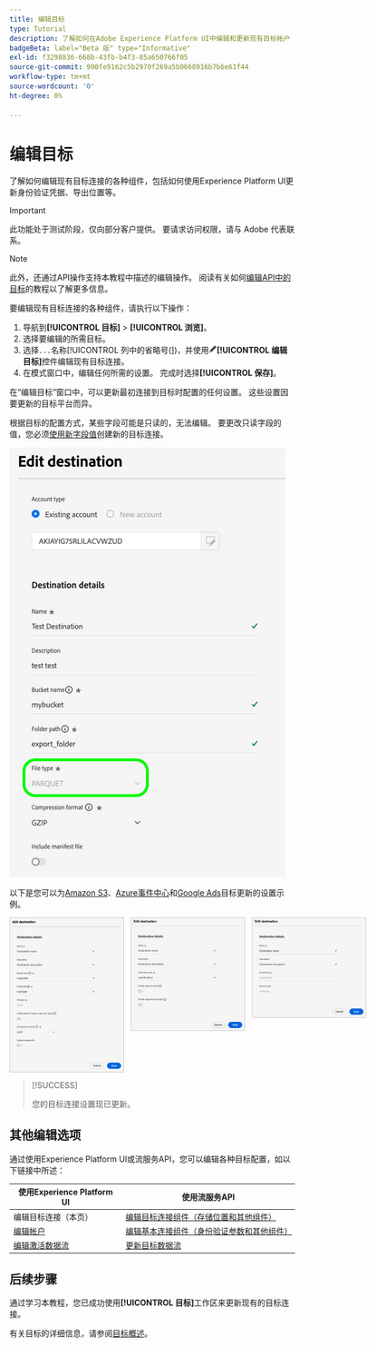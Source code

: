 ```yaml
---
title: 编辑目标
type: Tutorial
description: 了解如何在Adobe Experience Platform UI中编辑和更新现有目标帐户
badgeBeta: label="Beta 版" type="Informative"
exl-id: f3298836-668b-43fb-b4f3-85a650766f05
source-git-commit: 990fe9162c5b2970f269a5b0668916b7b6e61f44
workflow-type: tm+mt
source-wordcount: '0'
ht-degree: 0%

---
```


# 编辑目标

了解如何编辑现有目标连接的各种组件，包括如何使用Experience Platform UI更新身份验证凭据、导出位置等。

>[!IMPORTANT]
>
>此功能处于测试阶段，仅向部分客户提供。 要请求访问权限，请与 Adobe 代表联系。

>[!NOTE]
>
> 此外，还通过API操作支持本教程中描述的编辑操作。 阅读有关如何[编辑API中的目标](/help/destinations/api/edit-destination.md)的教程以了解更多信息。

要编辑现有目标连接的各种组件，请执行以下操作：

1. 导航到&#x200B;**[!UICONTROL 目标]** > **[!UICONTROL 浏览]**。
2. 选择要编辑的所需目标。
3. 选择`...`名称[!UICONTROL 列中的省略号(])，并使用![编辑目标控件](/help/images/icons/edit.png)**[!UICONTROL 编辑目标&#x200B;]**&#x200B;控件编辑现有目标连接。
4. 在模式窗口中，编辑任何所需的设置。 完成时选择&#x200B;**[!UICONTROL 保存]**。

在“编辑目标”窗口中，可以更新最初连接到目标时配置的任何设置。 这些设置因要更新的目标平台而异。

根据目标的配置方式，某些字段可能是只读的，无法编辑。 要更改只读字段的值，您必须[使用新字段值](../ui/connect-destination.md)创建新的目标连接。

![显示只读字段的屏幕截图。](../assets/ui/edit-destinations/read-only.png)

以下是您可以为[Amazon S3](../catalog/cloud-storage/amazon-s3.md)、[Azure事件中心](../catalog/cloud-storage/azure-event-hubs.md)和[Google Ads](../catalog/advertising/google-ads-destination.md)目标更新的设置示例。

<div style="display: flex; gap: 12px; justify-content: flex-start; align-items: flex-start;">
  <img class="modal-image" src="../assets/ui/edit-destinations/edit-amazon-s3-connection.png" alt="编辑Amazon S3目标的目标屏幕。" style="max-width: 200px; height: auto; border: 1px solid #ccc;">
  <img class="modal-image" src="../assets/ui/edit-destinations/edit-eventhubs-connection.png" alt="编辑Azure EventHubs目标的目标屏幕。" style="max-width: 200px; height: auto; border: 1px solid #ccc;">
  <img class="modal-image" src="../assets/ui/edit-destinations/edit-google-ads-connection.png" alt="编辑Google广告目标的目标屏幕。" style="max-width: 200px; height: auto; border: 1px solid #ccc;">
</div>

>[!SUCCESS]
>
>您的目标连接设置现已更新。

## 其他编辑选项

通过使用Experience Platform UI或流服务API，您可以编辑各种目标配置，如以下链接中所述：

| 使用Experience Platform UI | 使用流服务API |
|---------|----------|
| 编辑目标连接（本页） | [编辑目标连接组件（存储位置和其他组件）](/help/destinations/api/edit-destination.md#patch-target-connection) |
| [编辑帐户](/help/destinations/ui/update-accounts.md) | [编辑基本连接组件（身份验证参数和其他组件）](/help/destinations/api/edit-destination.md#patch-base-connection) |
| [编辑激活数据流](/help/destinations/ui/edit-activation.md) | [更新目标数据流](/help/destinations/api/update-destination-dataflows.md) |

## 后续步骤

通过学习本教程，您已成功使用&#x200B;**[!UICONTROL 目标]**&#x200B;工作区来更新现有的目标连接。

有关目标的详细信息，请参阅[目标概述](../catalog/overview.md)。
